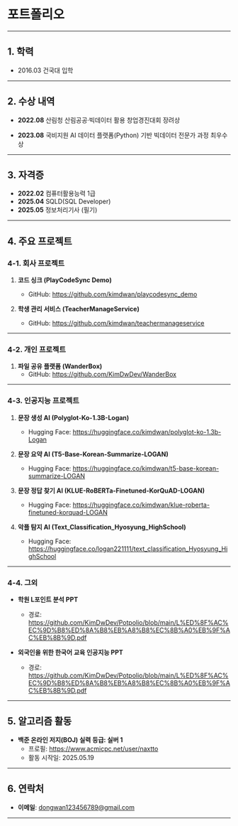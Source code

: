# 포트폴리오
---

## 1. 학력

- 2016.03 건국대 입학

---

## 2. 수상 내역

- **2022.08** 산림청 산림공공·빅데이터 활용 창업경진대회 장려상  

- **2023.08** 국비지원 AI 데이터 플랫폼(Python) 기반 빅데이터 전문가 과정 최우수상  

---

## 3. 자격증

- **2022.02** 컴퓨터활용능력 1급  
- **2025.04** SQLD(SQL Developer)  
- **2025.05** 정보처리기사 (필기)

---

## 4. 주요 프로젝트

### 4-1. 회사 프로젝트

1. **코드 싱크 (PlayCodeSync Demo)**  
   - GitHub: https://github.com/kimdwan/playcodesync_demo  

2. **학생 관리 서비스 (TeacherManageService)**  
   - GitHub: https://github.com/kimdwan/teachermanageservice  
---

### 4-2. 개인 프로젝트

1. **파일 공유 플랫폼 (WanderBox)**  
   - GitHub: https://github.com/KimDwDev/WanderBox  

---

### 4-3. 인공지능 프로젝트

1. **문장 생성 AI (Polyglot-Ko-1.3B-Logan)**  
   - Hugging Face: https://huggingface.co/kimdwan/polyglot-ko-1.3b-Logan  

2. **문장 요약 AI (T5-Base-Korean-Summarize-LOGAN)**  
   - Hugging Face: https://huggingface.co/kimdwan/t5-base-korean-summarize-LOGAN  

3. **문장 정답 찾기 AI (KLUE-RoBERTa-Finetuned-KorQuAD-LOGAN)**  
   - Hugging Face: https://huggingface.co/kimdwan/klue-roberta-finetuned-korquad-LOGAN  

4. **악플 탐지 AI (Text_Classification_Hyosyung_HighSchool)**  
   - Hugging Face: https://huggingface.co/logan221111/text_classification_Hyosyung_HighSchool  

---

### 4-4. 그외
   
   - **학원 L포인트 분석 PPT**  
     - 경로: https://github.com/KimDwDev/Potpolio/blob/main/L%ED%8F%AC%EC%9D%B8%ED%8A%B8%EB%A8%B8%EC%8B%A0%EB%9F%AC%EB%8B%9D.pdf

   - **외국인을 위한 한국어 교육 인공지능 PPT**  
     - 경로: https://github.com/KimDwDev/Potpolio/blob/main/L%ED%8F%AC%EC%9D%B8%ED%8A%B8%EB%A8%B8%EC%8B%A0%EB%9F%AC%EB%8B%9D.pdf
---

## 5. 알고리즘 활동

- **백준 온라인 저지(BOJ) 실력 등급: 실버 1**  
  - 프로필: https://www.acmicpc.net/user/naxtto  
  - 활동 시작일: 2025.05.19

---

## 6. 연락처

- **이메일**: dongwan123456789@gmail.com
  
---


